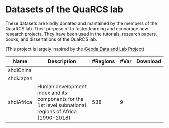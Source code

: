 # Datasets of the QuaRCS lab

These datasets are kindly donated and mantained by the members of the QuarRCS lab. Their purpose of to foster learning and econorage new research projects. 
They have been used in the tutorials, research papers, books, and dissertations of the QuaRCS lab.

(This project is largely inspired by the [Geoda Data and Lab Project](https://geodacenter.github.io/data-and-lab//))

| Name       | Description                                                                                            | #Regions | #Var | Download |
|------------|--------------------------------------------------------------------------------------------------------|----------|------|----------|
| shdiChina  |                                                                                                        |          |      |          |
| shdiJapan  |                                                                                                        |          |      |          |
| shdiAfrica | Human development index and its components for the 1st level subnational regions of Africa (1990-2018) | 538      | 9    |          |
